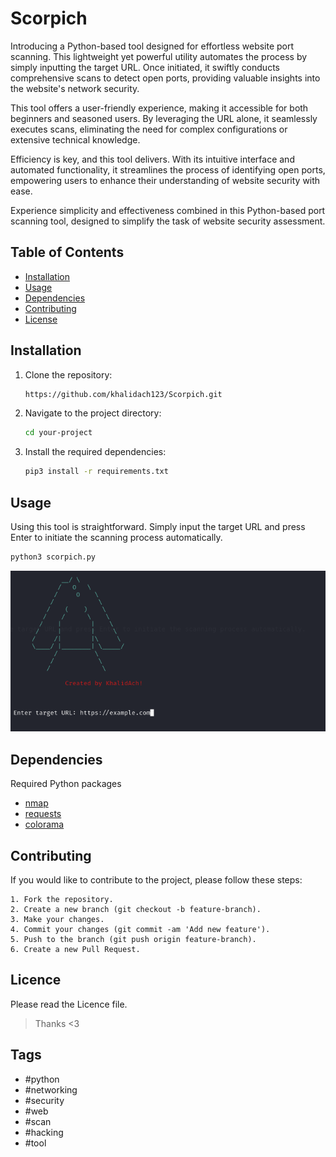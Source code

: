 # Scorpich

Introducing a Python-based tool designed for effortless website port scanning. This lightweight yet powerful utility automates the process by simply inputting the target URL. Once initiated, it swiftly conducts comprehensive scans to detect open ports, providing valuable insights into the website's network security.

This tool offers a user-friendly experience, making it accessible for both beginners and seasoned users. By leveraging the URL alone, it seamlessly executes scans, eliminating the need for complex configurations or extensive technical knowledge.

Efficiency is key, and this tool delivers. With its intuitive interface and automated functionality, it streamlines the process of identifying open ports, empowering users to enhance their understanding of website security with ease.

Experience simplicity and effectiveness combined in this Python-based port scanning tool, designed to simplify the task of website security assessment.

## Table of Contents

- [Installation](#installation)
- [Usage](#usage)
- [Dependencies](#dependencies)
- [Contributing](#contributing)
- [License](#license)

## Installation

1. Clone the repository:
   ```sh
   https://github.com/khalidach123/Scorpich.git

2. Navigate to the project directory:
   ```sh
   cd your-project

3. Install the required dependencies:
   ```sh
   pip3 install -r requirements.txt

## Usage

Using this tool is straightforward. Simply input the target URL and press Enter to initiate the scanning process automatically.

   ```sh
   python3 scorpich.py

   ```
![Usage Screenshot](./assets/usage.png)
## Dependencies

Required Python packages

* [nmap](https://nmap.org/)
* [requests](https://requests.readthedocs.io/en/latest/)
* [colorama](https://pypi.org/project/colorama/)

## Contributing

If you would like to contribute to the project, please follow these steps:

    1. Fork the repository.
    2. Create a new branch (git checkout -b feature-branch).
    3. Make your changes.
    4. Commit your changes (git commit -am 'Add new feature').
    5. Push to the branch (git push origin feature-branch).
    6. Create a new Pull Request.

## Licence

Please read the Licence file.



> Thanks <3

## Tags
- #python
- #networking
- #security
- #web
- #scan
- #hacking
- #tool

